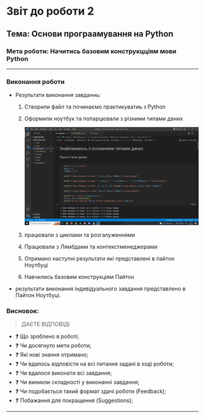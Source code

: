 # Звіт до роботи 2
## Тема: Основи програамування на Python
### Мета роботи: Начитись базовим конструкцціям мови Python
---
### Виконання роботи
- Результати виконання завданнь:
    1. Створили файл та починаємо практикуватиь з Python
    2. Оформили ноутбук та попарцювали з різними типами даних

        ![alt text](https://github.com/BobasB/2022-tk330-oop/raw/main/2_lab/screenshots/scr-1.png "початок роботи з Пайтон")

    3. працювали з циклами та розгалуженнями
    4. Працювали з Лямбдами та контекстменеджерами
    5. Отримано наступні результати які представлені в пайтон Ноутбуці
    6. Навчились базовим конструкціям Пайтон

- результати виконання індивідуального завдання представлено в Пайтон Ноутбуці.

### Висновок: 
> ДАЄТЕ ВІДПОВІДІ
- :question: Що зроблено в роботі;
- :question: Чи досягнуто мети роботи;
- :question: Які нові знання отримано;
- :question: Чи вдалось відповісти на всі питання задані в ході роботи;
- :question: Чи вдалося виконати всі завдання;
- :question: Чи виникли складності у виконанні завдання;
- :question: Чи подобається такий формат здачі роботи (Feedback);
- :question: Побажання для покращення (Suggestions);
---
